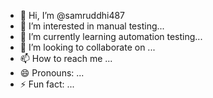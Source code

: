 - 👋 Hi, I’m @samruddhi487
- 👀 I’m interested in manual testing...
- 🌱 I’m currently learning automation testing...
- 💞️ I’m looking to collaborate on ...
- 📫 How to reach me ...
- 😄 Pronouns: ...
- ⚡ Fun fact: ...

<!---
samruddhi487/samruddhi487 is a ✨ special ✨ repository because its `README.md` (this file) appears on your GitHub profile.
You can click the Preview link to take a look at your changes.
--->
